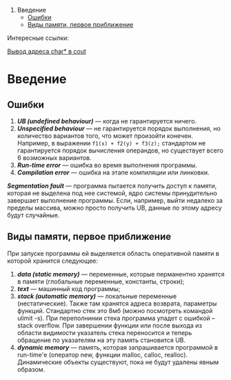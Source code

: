 
1. Введение
    - [Ошибки](#ошибки)
    - [Виды памяти, первое приближение](#виды-памяти-первое-приближение)
<!-- 2. Переменные
    - [Инициализация переменных](#инициализация-переменных) -->
<!-- 2. Операторы
    - [Указатели](#указатели)
    - [Ссылки](#ссылки) 
    - [Оператор new](#оператор-new)
    - [Оператор delete](#оператор-delete)
    - [Оператор typeid](#оператор-typeid) -->
<!-- 3. Ключевые слова
    - [Ключевое слово static](#ключевое-слово-static)
    - [Ключевое слово const](#ключевое-слово-const) -->
<!-- 4. Массивы
    - [Массив []](#массив)
    - [std vector](#std-vector) -->
<!-- 5. Функции
    - [Виды передачи переменных в функции](#виды-передачи-переменных-в-функции) -->
<!-- 6. Классы
    - [Классы и структуры](#классы-и-структуры)
    - [Перегрузка функций](#перегрузка-функций)
    - [Конструкторы и деструкторы](#конструкторы-и-деструкторы)
    - [Делегирующие конструкторы](#делегирующие-конструкторы)
    - [Оператор присваивания и правило трех](#оператор-присваивания-и-правило-трех)
    - [default и delete](#default-и-delete)
    - [Перегрузка операторов](#перегрузка-операторов) -->
<!-- 7. Кастование
    - [Неявный каст](#неявный-каст)
    - [static_cast](#static_cast)
    - [const_cast](#const_cast)
    - [reinterpret_cast](#reinterpret_cast)
    - [dynamic_cast](#dynamic_cast)
    - [С-style cast](#с-style-cast) -->

Интересные ссылки:

[Вывод адреса char* в cout](https://stackoverflow.com/questions/17813423/cout-with-char-argument-prints-string-not-pointer-value)

# Введение
## Ошибки
1. ***UB (undefined behaviour)*** — когда не гарантируется ничего.
2. ***Unspecified behaviour*** — не гарантируется порядок выполнения, но количество вариантов того, что может произойти конечен. Например, в выражении ```f1(x) + f2(y) + f3(z);``` стандартом не гарантируется порядок вычисления операндов, но существует всего 6 возможных вариантов.
3. ***Run-time error*** — ошибка во время выполнения программы.
4. ***Compilation error*** — ошибка на этапе компиляции или линковки.

***Segmentation fault*** — программа пытается получить доступ к памяти, которая не выделена под нее системой, ядро системы принудительно завершает выполнение программы. Если, например, выйти недалеко за пределы массива, можно просто получить UB, данные по этому адресу будут случайные.

## Виды памяти, первое приближение
При запуске программы ей выделяется область оперативной памяти в которой хранится следующее:
1. ***data (static memory)*** — переменные, которые перманентно хранятся в памяти (глобальные переменные, константы, строки);
2. ***text*** — машинный код программы;
3. ***stack (automatic memory)*** — локальные переменные (нестатические). Также там хранятся адреса возврата, параметры функций. Стандартно стек это 8мб (можно посмотреть командой ulimit -s). При переполнинии стека программа упадет с ошибкой – stack overflow. При завершении функции или после выхода из области видимости указатель стека переносится и теперь обращение по указателям на эту память становится UB.
4. ***dynamic memory*** — память, которая запрашивается программой в run-time'е (оператор new, функции malloc, calloc, realloc). Динамические объекты существуют, пока не будут удалены явным образом.
